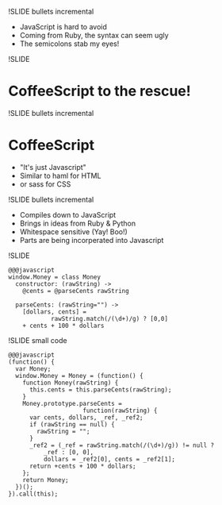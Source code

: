 !SLIDE bullets incremental

* JavaScript is hard to avoid
* Coming from Ruby, the syntax can seem ugly
* The semicolons stab my eyes!

!SLIDE

# CoffeeScript to the rescue! #

!SLIDE bullets incremental

# CoffeeScript #

* "It's just Javascript"
* Similar to haml for HTML
* or sass for CSS

!SLIDE bullets incremental

* Compiles down to JavaScript
* Brings in ideas from Ruby & Python
* Whitespace sensitive (Yay! Boo!)
* Parts are being incorperated into Javascript

!SLIDE

    @@@javascript
    window.Money = class Money
      constructor: (rawString) ->
        @cents = @parseCents rawString
    
      parseCents: (rawString="") ->
        [dollars, cents] = 
                rawString.match(/(\d+)/g) ? [0,0]
        + cents + 100 * dollars

!SLIDE small code

    @@@javascript
    (function() {
      var Money;
      window.Money = Money = (function() {
        function Money(rawString) {
          this.cents = this.parseCents(rawString);
        }
        Money.prototype.parseCents = 
                         function(rawString) {
          var cents, dollars, _ref, _ref2;
          if (rawString == null) {
            rawString = "";
          }
          _ref2 = (_ref = rawString.match(/(\d+)/g)) != null ? 
              _ref : [0, 0], 
              dollars = _ref2[0], cents = _ref2[1];
          return +cents + 100 * dollars;
        };
        return Money;
      })();
    }).call(this); 
